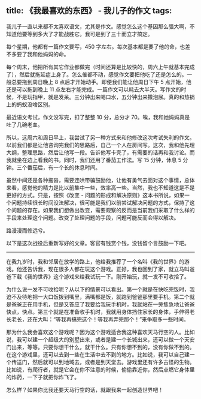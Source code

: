title: 《我最喜欢的东西》 - 我儿子的作文
tags:
---

我儿子一直以来都不太喜欢语文，尤其是作文。感觉怎么这个基因那么强大啊，不知道他要等到多大了才能战胜它。我可是到了三十而立才搞定。

每个星期，他都有一篇作文要写，450 字左右。每次基本都是要了他的命，也差不多要了我和他妈妈的命。

每个周末，他把所有其它作业都做完（时间还算是比较快的，周六上午就基本完成了），然后就拖延症上身了。怎么催都不动，感觉作文要把他吃了还是怎么的。一般总要拖到周日晚上 8 点后才开始动手。即便我们能让他周日下午 5 点开始，他还是可以拖到晚上 11 点左右才能完成。一篇作文可以耗去大半天。写作文的时候，不是玩指甲，就是发呆。三分钟出来喝口水，五分钟出来撒泡尿。真的和热锅上的蚂蚁没啥区别。

最近语文考试，作文没写完，扣了整整 10 分，总分才 70。唉，我和她妈妈真是吐了几碗老血。

所以，这周六和周日早上，我尝试了另一种方式来和他修改这次考试失利的作文。以前我们都是让他咨询完我们的思路后，自己一个人在房间写。这次，我和他先理大纲，整理思路，然后让他写一段。告诉他写卡壳了，有需要的话再和我讨论。而我就坐在边上看我的书。同时，我们还用了番茄工作法。写 15 分钟，休息 5 分钟。三个番茄后，有一个长的休息时间。

虽然中间还是各种拖沓，需要连哄带骗鼓励他，让他有勇气去面对这个事情，总体来看，感觉他的精力是比以前集中一些，效率高一些。当然，我也不知道这是不是更好的方式。只是，按照《改变 - 问题的形成和解决原则》这本书所说，如果一个问题持续很长时间没法解决，很可能是我们以前尝试解决问题的方式，保持了这个问题的存在。如果我们想做出改变，需要观察的反而是当前我们采取了什么样的手段来处理这个问题。改变了处理问题的手段，问题可能反而会得以解决。

路漫漫而修远兮。


以下是这次战役后重新写好的文章。客官有钱赏个钱，没钱留个言鼓励一下吧。

---------------

在我九岁时，我和邻居在放学的路上，他给我推荐了一个名叫《我的世界》的游戏。他还告诉我，现在很多人都在玩这个游戏。正好，我也回到了家，就立马叫爸爸下载《我的世界》这个游戏来给我试玩一下。刚开始玩，就一发不可收拾了。

为什么说一发不可收拾呢？从以下的情景可以看出。第一个就是在快吃完饭时，我迫不及待地把一大口饭拨到嘴里，满嘴都是饭，就跑到爸爸那里要手机。第二个就是爸爸正在用手机，但是又答应了我要给我玩手机时，我就站在一旁焦急地让爸爸快点，快点。第三个就是在准备收手机时，我就用身体挡住家长的身体，手伸得老长老长，还在大叫：“等我再搞完这个！等我再弄完那个！”来争取多一些时间。

那为什么我会喜欢这个游戏呢？因为这个游戏适合我这种喜欢天马行空的人。比如说，我可以建一个超级大的别墅出来，或者是建一个长城出来，还可以做一个天安门出来，等等。只要你想干什么，就干什么。只有你想不到的，没有你做不到的。在这个游戏里，还可以去到一些在生活中去不到的地方。比如说，我可以自己建一个传送门，然后就可以到地域去，或者是到天堂去。游戏里还有许多古怪的生物。比如说，有爬行者，就是它会在你不注意的时候，偷偷靠近你，然后点燃它身体里的炸药，一下子就把你炸飞了。

怎么样？如果你比我还要天马行空的话，就跟我来一起创造世界吧！
